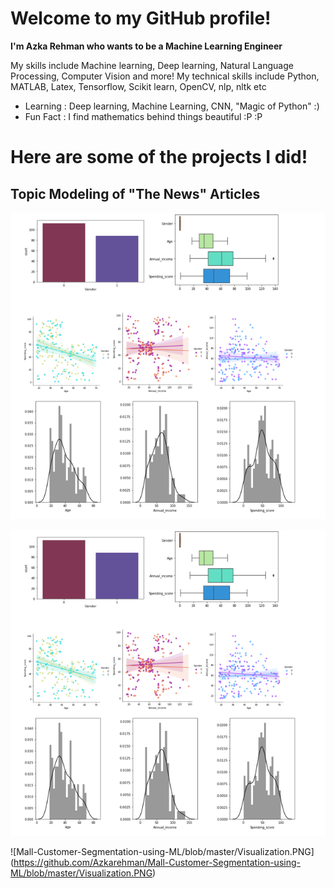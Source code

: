 # Welcome to my GitHub profile!
**I'm Azka Rehman who wants to be a Machine Learning Engineer**


My skills include Machine learning, Deep learning, Natural Language Processing, Computer Vision and more!
My technical skills include Python, MATLAB, Latex, Tensorflow, Scikit learn, OpenCV, nlp, nltk etc


- Learning : Deep learning, Machine Learning, CNN, "Magic of Python" :)
- Fun Fact : I find mathematics behind things beautiful :P :P


# Here are some of the projects I did!

## Topic Modeling of "The News" Articles

![Visualization.PNG](https://github.com/Azkarehman/Azkarehman/blob/main/Visualization.PNG)

![Azkarehman/blob/main/Visualization.PNG](https://github.com/Azkarehman/Azkarehman/blob/main/Visualization.PNG)

![Mall-Customer-Segmentation-using-ML/blob/master/Visualization.PNG] (https://github.com/Azkarehman/Mall-Customer-Segmentation-using-ML/blob/master/Visualization.PNG)
